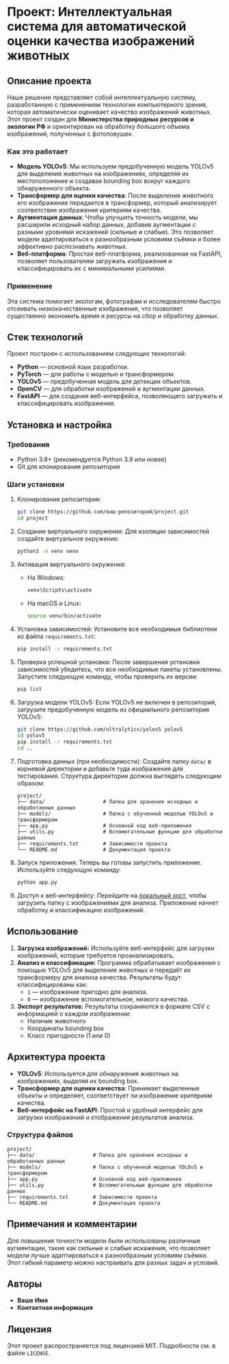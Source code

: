 
# Проект: Интеллектуальная система для автоматической оценки качества изображений животных

## Описание проекта
Наше решение представляет собой интеллектуальную систему, разработанную с применением технологии компьютерного зрения, которая автоматически оценивает качество изображений животных. Этот проект создан для **Министерства природных ресурсов и экологии РФ** и ориентирован на обработку большого объема изображений, полученных с фотоловушек.

### Как это работает
- **Модель YOLOv5**: Мы используем предобученную модель YOLOv5 для выделения животных на изображениях, определяя их местоположение и создавая bounding box вокруг каждого обнаруженного объекта.
- **Трансформер для оценки качества**: После выделения животного его изображение передается в трансформер, который анализирует соответствие изображения критериям качества.
- **Аугментация данных**: Чтобы улучшить точность модели, мы расширили исходный набор данных, добавив аугментации с разными уровнями искажений (сильные и слабые). Это позволяет модели адаптироваться к разнообразным условиям съёмки и более эффективно распознавать животных.
- **Веб-платформа**: Простая веб-платформа, реализованная на FastAPI, позволяет пользователям загружать изображения и классифицировать их с минимальными усилиями.

### Применение
Эта система помогает экологам, фотографам и исследователям быстро отсеивать низкокачественные изображения, что позволяет существенно экономить время и ресурсы на сбор и обработку данных.

## Стек технологий
Проект построен с использованием следующих технологий:

- **Python** — основной язык разработки.
- **PyTorch** — для работы с моделью и трансформером.
- **YOLOv5** — предобученная модель для детекции объектов.
- **OpenCV** — для обработки изображений и аугментации данных.
- **FastAPI** — для создания веб-интерфейса, позволяющего загружать и классифицировать изображения.

## Установка и настройка

### Требования
- Python 3.8+ (рекомендуется Python 3.9 или новее)
- Git для клонирования репозитория

### Шаги установки

1. Клонирование репозитория:
   ```bash
   git clone https://github.com/ваш-репозиторий/project.git
   cd project
   ```

2. Создание виртуального окружения:
   Для изоляции зависимостей создайте виртуальное окружение:
   ```bash
   python3 -m venv venv
   ```

3. Активация виртуального окружения:
   - На Windows:
     ```bash
     venv\Scripts\activate
     ```
   - На macOS и Linux:
     ```bash
     source venv/bin/activate
     ```

4. Установка зависимостей:
   Установите все необходимые библиотеки из файла `requirements.txt`:
   ```bash
   pip install -r requirements.txt
   ```

5. Проверка успешной установки:
   После завершения установки зависимостей убедитесь, что все необходимые пакеты установлены. Запустите следующую команду, чтобы проверить их версии:
   ```bash
   pip list
   ```

6. Загрузка модели YOLOv5:
   Если YOLOv5 не включен в репозиторий, загрузите предобученную модель из официального репозитория YOLOv5:
   ```bash
   git clone https://github.com/ultralytics/yolov5 yolov5
   cd yolov5
   pip install -r requirements.txt
   cd ..
   ```

7. Подготовка данных (при необходимости):
   Создайте папку `data/` в корневой директории и добавьте туда изображения для тестирования. Структура директории должна выглядеть следующим образом:
   ```plaintext
   project/
   ├── data/                   # Папка для хранения исходных и обработанных данных
   ├── models/                 # Папка с обученной моделью YOLOv5 и трансформером
   ├── app.py                  # Основной код веб-приложения
   ├── utils.py                # Вспомогательные функции для обработки данных
   ├── requirements.txt        # Зависимости проекта
   └── README.md               # Документация проекта
   ```

8. Запуск приложения:
   Теперь вы готовы запустить приложение. Используйте следующую команду:
   ```bash
   python app.py
   ```

9. Доступ к веб-интерфейсу:
   Перейдите на [локальный хост](http://127.0.0.1:8000), чтобы загрузить папку с изображениями для анализа. Приложение начнет обработку и классификацию изображений.

## Использование

1. **Загрузка изображений:** Используйте веб-интерфейс для загрузки изображений, которые требуется проанализировать.
2. **Анализ и классификация:** Программа обрабатывает изображения с помощью YOLOv5 для выделения животных и передаёт их трансформеру для анализа качества. Результаты будут классифицированы как:
   - `1` — изображение пригодно для анализа.
   - `0` — изображение вспомогательное, низкого качества.
3. **Экспорт результатов:** Результаты сохраняются в формате CSV с информацией о каждом изображении:
   - Наличие животного
   - Координаты bounding box
   - Класс пригодности (1 или 0)

## Архитектура проекта
- **YOLOv5**: Используется для обнаружения животных на изображениях, выделяя их bounding box.
- **Трансформер для оценки качества**: Принимает выделенные объекты и определяет, соответствует ли изображение критериям качества.
- **Веб-интерфейс на FastAPI**: Простой и удобный интерфейс для загрузки изображений и отображения результатов анализа.

### Структура файлов
```plaintext
project/
├── data/                   # Папка для хранения исходных и обработанных данных
├── models/                 # Папка с обученной моделью YOLOv5 и трансформером
├── app.py                  # Основной код веб-приложения
├── utils.py                # Вспомогательные функции для обработки данных
├── requirements.txt        # Зависимости проекта
└── README.md               # Документация проекта
```

## Примечания и комментарии
Для повышения точности модели были использованы различные аугментации, такие как сильные и слабые искажения, что позволяет модели лучше адаптироваться к разнообразным условиям съёмки. Этот гибкий параметр можно настраивать для разных задач и условий.

## Авторы
- **Ваше Имя**
- **Контактная информация**

## Лицензия
Этот проект распространяется под лицензией MIT. Подробности см. в файле `LICENSE`.
